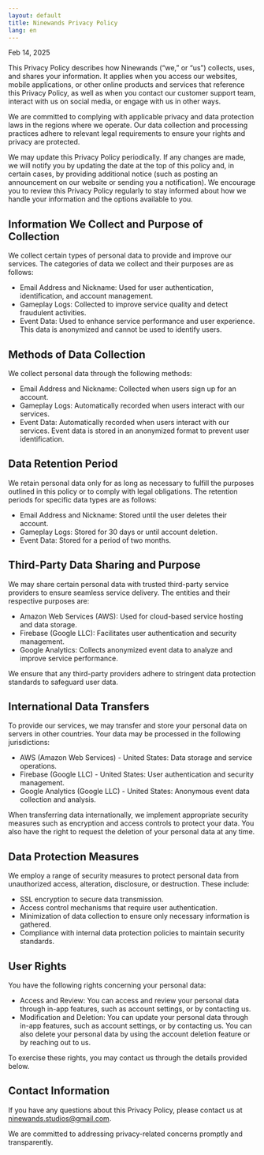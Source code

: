 ```yaml
---
layout: default
title: Ninewands Privacy Policy
lang: en
---
```


Feb 14, 2025

This Privacy Policy describes how Ninewands (“we,” or “us”) collects, uses, and shares your information. It applies when you access our websites, mobile applications, or other online products and services that reference this Privacy Policy, as well as when you contact our customer support team, interact with us on social media, or engage with us in other ways.

We are committed to complying with applicable privacy and data protection laws in the regions where we operate. Our data collection and processing practices adhere to relevant legal requirements to ensure your rights and privacy are protected.

We may update this Privacy Policy periodically. If any changes are made, we will notify you by updating the date at the top of this policy and, in certain cases, by providing additional notice (such as posting an announcement on our website or sending you a notification). We encourage you to review this Privacy Policy regularly to stay informed about how we handle your information and the options available to you.

## Information We Collect and Purpose of Collection

We collect certain types of personal data to provide and improve our services. The categories of data we collect and their purposes are as follows:

* Email Address and Nickname: Used for user authentication, identification, and account management.
* Gameplay Logs: Collected to improve service quality and detect fraudulent activities.
* Event Data: Used to enhance service performance and user experience. This data is anonymized and cannot be used to identify users.

## Methods of Data Collection

We collect personal data through the following methods:

* Email Address and Nickname: Collected when users sign up for an account.
* Gameplay Logs: Automatically recorded when users interact with our services.
* Event Data: Automatically recorded when users interact with our services. Event data is stored in an anonymized format to prevent user identification.

## Data Retention Period

We retain personal data only for as long as necessary to fulfill the purposes outlined in this policy or to comply with legal obligations. The retention periods for specific data types are as follows:

* Email Address and Nickname: Stored until the user deletes their account.
* Gameplay Logs: Stored for 30 days or until account deletion.
* Event Data: Stored for a period of two months.

## Third-Party Data Sharing and Purpose

We may share certain personal data with trusted third-party service providers to ensure seamless service delivery. The entities and their respective purposes are:

* Amazon Web Services (AWS): Used for cloud-based service hosting and data storage.
* Firebase (Google LLC): Facilitates user authentication and security management.
* Google Analytics: Collects anonymized event data to analyze and improve service performance.

We ensure that any third-party providers adhere to stringent data protection standards to safeguard user data.

## International Data Transfers

To provide our services, we may transfer and store your personal data on servers in other countries. Your data may be processed in the following jurisdictions:

* AWS (Amazon Web Services) - United States: Data storage and service operations.
* Firebase (Google LLC) - United States: User authentication and security management.
* Google Analytics (Google LLC) - United States: Anonymous event data collection and analysis.

When transferring data internationally, we implement appropriate security measures such as encryption and access controls to protect your data. You also have the right to request the deletion of your personal data at any time.

## Data Protection Measures

We employ a range of security measures to protect personal data from unauthorized access, alteration, disclosure, or destruction. These include:

* SSL encryption to secure data transmission.
* Access control mechanisms that require user authentication.
* Minimization of data collection to ensure only necessary information is gathered.
* Compliance with internal data protection policies to maintain security standards.

## User Rights

You have the following rights concerning your personal data:

* Access and Review: You can access and review your personal data through in-app features, such as account settings, or by contacting us.
* Modification and Deletion: You can update your personal data through in-app features, such as account settings, or by contacting us. You can also delete your personal data by using the account deletion feature or by reaching out to us.

To exercise these rights, you may contact us through the details provided below.

## Contact Information

If you have any questions about this Privacy Policy, please contact us at ninewands.studios@gmail.com.

We are committed to addressing privacy-related concerns promptly and transparently.

